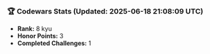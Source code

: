 ### 🏆 Codewars Stats (Updated: 2025-06-18 21:08:09 UTC)

- **Rank:** 8 kyu
- **Honor Points:** 3
- **Completed Challenges:** 1
